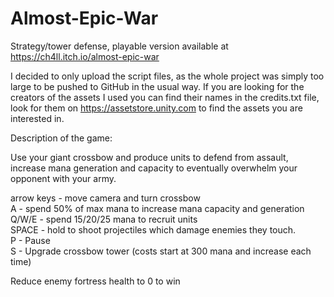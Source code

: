 # Almost-Epic-War
Strategy/tower defense, playable version available at https://ch4ll.itch.io/almost-epic-war

I decided to only upload the script files, as the whole project was simply too large to be pushed to GitHub in the usual way.
If you are looking for the creators of the assets I used you can find their names in the credits.txt file, look for them on https://assetstore.unity.com to find the assets you are interested in.


Description of the game:

Use your giant crossbow and produce units to defend from assault, increase mana generation and capacity to eventually overwhelm your opponent with your army.

arrow keys - move camera and turn crossbow  
A - spend 50% of max mana to increase mana capacity and generation  
Q/W/E - spend 15/20/25 mana to recruit units  
SPACE - hold to shoot projectiles which damage enemies they touch.  
P - Pause  
S - Upgrade crossbow tower (costs start at 300 mana and increase each time)

Reduce enemy fortress health to 0 to win
